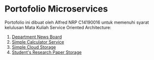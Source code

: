 # Portofolio Microservices

Portofolio ini dibuat oleh Alfred NRP C14190016 untuk memenuhi syarat kelulusan Mata Kuliah Service Oriented Architecture:
1. [Department News Board](Department_News_Board)
2. [Simple Calculator Service](Simple_Calculator_Service)
3. [Simple Cloud Storage](Simple_Cloud_Storage)
4. [Student's Research Paper Storage](Student's_Research_Paper_Storage)
